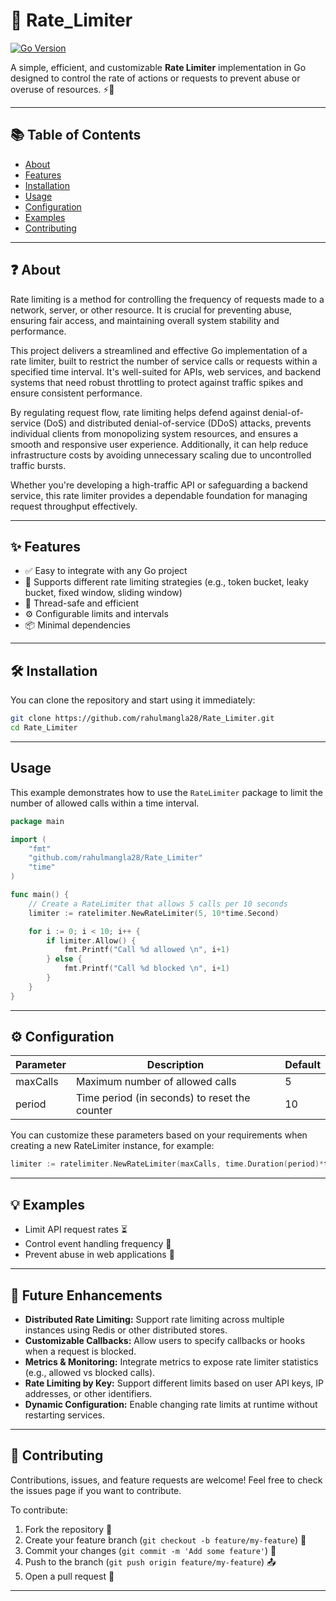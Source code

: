# 🚦 Rate_Limiter

[![Go Version](https://img.shields.io/badge/go-1.24.4-blue.svg)](https://golang.org/dl/)

A simple, efficient, and customizable **Rate Limiter** implementation in Go designed to control the rate of actions or requests to prevent abuse or overuse of resources. ⚡️🐹


---


## 📚 Table of Contents

- [About](https://github.com/rahulmangla28/Rate_Limiter?tab=readme-ov-file#-about)  
- [Features](https://github.com/rahulmangla28/Rate_Limiter?tab=readme-ov-file#-features)  
- [Installation](https://github.com/rahulmangla28/Rate_Limiter?tab=readme-ov-file#-installation)  
- [Usage](https://github.com/rahulmangla28/Rate_Limiter?tab=readme-ov-file#-usage)  
- [Configuration](https://github.com/rahulmangla28/Rate_Limiter?tab=readme-ov-file#-configuration)  
- [Examples](https://github.com/rahulmangla28/Rate_Limiter?tab=readme-ov-file#-examples)  
- [Contributing](https://github.com/rahulmangla28/Rate_Limiter?tab=readme-ov-file#-contributing)  


---


## ❓ About

Rate limiting is a method for controlling the frequency of requests made to a network, server, or other resource. It is crucial for preventing abuse, ensuring fair access, and maintaining overall system stability and performance.

This project delivers a streamlined and effective Go implementation of a rate limiter, built to restrict the number of service calls or requests within a specified time interval. It's well-suited for APIs, web services, and backend systems that need robust throttling to protect against traffic spikes and ensure consistent performance.

By regulating request flow, rate limiting helps defend against denial-of-service (DoS) and distributed denial-of-service (DDoS) attacks, prevents individual clients from monopolizing system resources, and ensures a smooth and responsive user experience. Additionally, it can help reduce infrastructure costs by avoiding unnecessary scaling due to uncontrolled traffic bursts.

Whether you're developing a high-traffic API or safeguarding a backend service, this rate limiter provides a dependable foundation for managing request throughput effectively.

---


## ✨ Features

- ✅ Easy to integrate with any Go project  
- 🔄 Supports different rate limiting strategies (e.g., token bucket, leaky bucket, fixed window, sliding window)  
- 🧵 Thread-safe and efficient  
- ⚙️ Configurable limits and intervals  
- 📦 Minimal dependencies  


---


## 🛠 Installation

You can clone the repository and start using it immediately:

```bash
git clone https://github.com/rahulmangla28/Rate_Limiter.git
cd Rate_Limiter
```


---


## Usage

This example demonstrates how to use the `RateLimiter` package to limit the number of allowed calls within a time interval.

```go
package main

import (
    "fmt"
    "github.com/rahulmangla28/Rate_Limiter"
    "time"
)

func main() {
    // Create a RateLimiter that allows 5 calls per 10 seconds
    limiter := ratelimiter.NewRateLimiter(5, 10*time.Second)

    for i := 0; i < 10; i++ {
        if limiter.Allow() {
            fmt.Printf("Call %d allowed \n", i+1)
        } else {
            fmt.Printf("Call %d blocked \n", i+1)
        }
    }
}
```


---


## ⚙️ Configuration

| Parameter | Description                      | Default |
|-----------|--------------------------------|---------|
| maxCalls  | Maximum number of allowed calls | 5       |
| period    | Time period (in seconds) to reset the counter | 10      |

You can customize these parameters based on your requirements when creating a new RateLimiter instance, for example:

```go
limiter := ratelimiter.NewRateLimiter(maxCalls, time.Duration(period)*time.Second)
```


---


## 💡 Examples

- Limit API request rates ⏳  
- Control event handling frequency 🎯  
- Prevent abuse in web applications 🚫  


---


## 🚧 Future Enhancements

- **Distributed Rate Limiting:** Support rate limiting across multiple instances using Redis or other distributed stores.
- **Customizable Callbacks:** Allow users to specify callbacks or hooks when a request is blocked.
- **Metrics & Monitoring:** Integrate metrics to expose rate limiter statistics (e.g., allowed vs blocked calls).
- **Rate Limiting by Key:** Support different limits based on user API keys, IP addresses, or other identifiers.
- **Dynamic Configuration:** Enable changing rate limits at runtime without restarting services.


---


## 🤝 Contributing

Contributions, issues, and feature requests are welcome! Feel free to check the issues page if you want to contribute.

To contribute:

1. Fork the repository 🍴  
2. Create your feature branch (`git checkout -b feature/my-feature`) 🌿  
3. Commit your changes (`git commit -m 'Add some feature'`) 💬  
4. Push to the branch (`git push origin feature/my-feature`) 📤  
5. Open a pull request 🔀  


---
